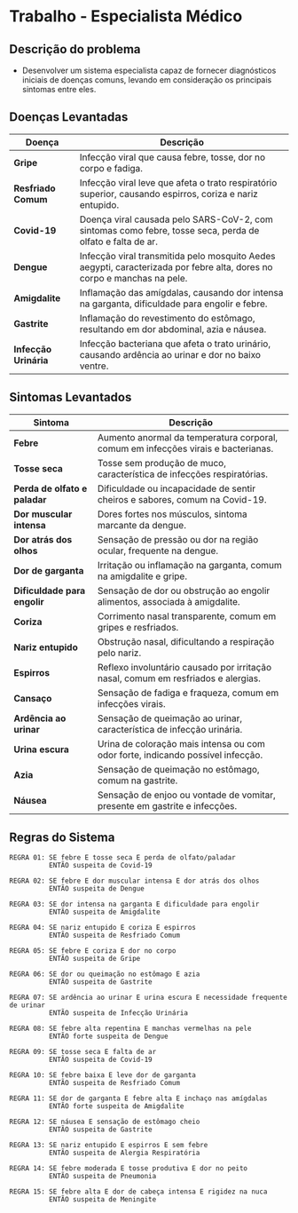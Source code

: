 # Trabalho - Especialista Médico

## Descrição do problema

- Desenvolver um sistema especialista capaz de fornecer diagnósticos iniciais de doenças comuns, levando em consideração os principais sintomas entre eles.

## Doenças Levantadas

| Doença               | Descrição |
|--------------------|-----------|
| **Gripe**         | Infecção viral que causa febre, tosse, dor no corpo e fadiga. |
| **Resfriado Comum** | Infecção viral leve que afeta o trato respiratório superior, causando espirros, coriza e nariz entupido. |
| **Covid-19**      | Doença viral causada pelo SARS-CoV-2, com sintomas como febre, tosse seca, perda de olfato e falta de ar. |
| **Dengue**        | Infecção viral transmitida pelo mosquito Aedes aegypti, caracterizada por febre alta, dores no corpo e manchas na pele. |
| **Amigdalite**    | Inflamação das amígdalas, causando dor intensa na garganta, dificuldade para engolir e febre. |
| **Gastrite**      | Inflamação do revestimento do estômago, resultando em dor abdominal, azia e náusea. |
| **Infecção Urinária** | Infecção bacteriana que afeta o trato urinário, causando ardência ao urinar e dor no baixo ventre. |

## Sintomas Levantados  

| Sintoma            | Descrição |
|--------------------|-----------|
| **Febre**         | Aumento anormal da temperatura corporal, comum em infecções virais e bacterianas. |
| **Tosse seca**    | Tosse sem produção de muco, característica de infecções respiratórias. |
| **Perda de olfato e paladar** | Dificuldade ou incapacidade de sentir cheiros e sabores, comum na Covid-19. |
| **Dor muscular intensa** | Dores fortes nos músculos, sintoma marcante da dengue. |
| **Dor atrás dos olhos** | Sensação de pressão ou dor na região ocular, frequente na dengue. |
| **Dor de garganta** | Irritação ou inflamação na garganta, comum na amigdalite e gripe. |
| **Dificuldade para engolir** | Sensação de dor ou obstrução ao engolir alimentos, associada à amigdalite. |
| **Coriza**        | Corrimento nasal transparente, comum em gripes e resfriados. |
| **Nariz entupido** | Obstrução nasal, dificultando a respiração pelo nariz. |
| **Espirros**      | Reflexo involuntário causado por irritação nasal, comum em resfriados e alergias. |
| **Cansaço**       | Sensação de fadiga e fraqueza, comum em infecções virais. |
| **Ardência ao urinar** | Sensação de queimação ao urinar, característica de infecção urinária. |
| **Urina escura**  | Urina de coloração mais intensa ou com odor forte, indicando possível infecção. |
| **Azia**         | Sensação de queimação no estômago, comum na gastrite. |
| **Náusea**       | Sensação de enjoo ou vontade de vomitar, presente em gastrite e infecções. |

## Regras do Sistema  

```
REGRA 01: SE febre E tosse seca E perda de olfato/paladar
          ENTÃO suspeita de Covid-19  

REGRA 02: SE febre E dor muscular intensa E dor atrás dos olhos  
          ENTÃO suspeita de Dengue  

REGRA 03: SE dor intensa na garganta E dificuldade para engolir  
          ENTÃO suspeita de Amigdalite  

REGRA 04: SE nariz entupido E coriza E espirros  
          ENTÃO suspeita de Resfriado Comum  

REGRA 05: SE febre E coriza E dor no corpo  
          ENTÃO suspeita de Gripe  

REGRA 06: SE dor ou queimação no estômago E azia  
          ENTÃO suspeita de Gastrite  

REGRA 07: SE ardência ao urinar E urina escura E necessidade frequente de urinar  
          ENTÃO suspeita de Infecção Urinária  

REGRA 08: SE febre alta repentina E manchas vermelhas na pele  
          ENTÃO forte suspeita de Dengue  

REGRA 09: SE tosse seca E falta de ar  
          ENTÃO suspeita de Covid-19  

REGRA 10: SE febre baixa E leve dor de garganta  
          ENTÃO suspeita de Resfriado Comum  

REGRA 11: SE dor de garganta E febre alta E inchaço nas amígdalas  
          ENTÃO forte suspeita de Amigdalite  

REGRA 12: SE náusea E sensação de estômago cheio  
          ENTÃO suspeita de Gastrite  

REGRA 13: SE nariz entupido E espirros E sem febre  
          ENTÃO suspeita de Alergia Respiratória  

REGRA 14: SE febre moderada E tosse produtiva E dor no peito  
          ENTÃO suspeita de Pneumonia  

REGRA 15: SE febre alta E dor de cabeça intensa E rigidez na nuca  
          ENTÃO suspeita de Meningite  
```


